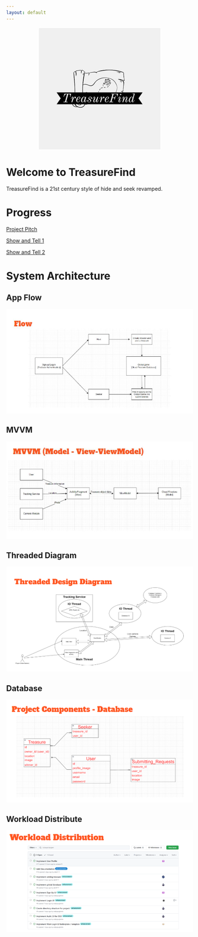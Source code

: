 ```yaml
---
layout: default
---
```

<p align="center">
  <img src="tf_logo.JPG">
</p>

# Welcome to TreasureFind

TreasureFind is a 21st century style of hide and seek revamped.

# Progress
[Project Pitch](https://www.youtube.com/watch?v=uAAD43q4c9c)


[Show and Tell 1](https://www.youtube.com/watch?v=jzxiTeOsli0)


[Show and Tell 2](https://www.youtube.com/watch?v=ZVXECAWutzU)


# System Architecture
## App Flow
![Flow](flow.png)

## MVVM
![MVVM](mvvm.JPG)

## Threaded Diagram
![ThreadedDiagram](threadeddiagram.png)

## Database
![db](db.png)

## Workload Distribute
![workload](workload.png)
